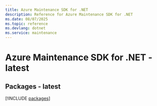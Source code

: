 ```yaml
---
title: Azure Maintenance SDK for .NET
description: Reference for Azure Maintenance SDK for .NET
ms.date: 08/07/2025
ms.topic: reference
ms.devlang: dotnet
ms.service: maintenance
---
```

# Azure Maintenance SDK for .NET - latest
## Packages - latest
[!INCLUDE [packages](maintenance-index.md)]